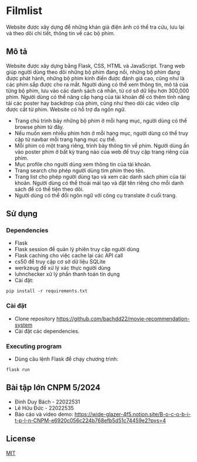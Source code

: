 # Filmlist

Website được xây dựng để những khán giả điện ảnh có thể tra cứu, lưu lại và theo dõi chi tiết, thông tin về các bộ phim.

## Mô tả

Website được xây dựng bằng Flask, CSS, HTML và JavaScript. Trang web giúp người dùng theo dõi những bộ phim đang nổi, những bộ phim đang được phát hành, những bộ phim kinh điển được đánh giá cao, cũng như là các phim sắp được cho ra mắt. Người dùng có thể xem thông tin, mô tả của từng bộ phim, lưu vào các danh sách cá nhân, từ cơ sở dữ liệu hơn 300,000 phim. Người dùng có thể nâng cấp hạng của tài khoản để có thêm tính năng tải các poster hay backdrop của phim, cũng như theo dõi các video clip được cắt từ phim. Website có hỗ trợ đa ngôn ngữ. 
* Trang chủ trình bày những bộ phim ở mỗi hạng mục, người dùng có thể browse phim từ đây.
* Nếu muốn xem nhiều phim hơn ở mỗi hạng mục, người dùng có thể truy cập từ navbar mỗi trang hạng mục cụ thể.
* Mỗi phim có một trang riêng, trình bày thông tin về phim. Người dùng ấn vào poster phim ở bất kỳ trang nào của web để truy cập trang riêng của phim.
* Mục profile cho người dùng xem thông tin của tài khoản.
* Trang search cho phép người dùng tìm phim theo tên.
* Trang list cho phép người dùng tạo và xem các danh sách phim của tài khoản. Người dùng có thể thoải mái tạo và đặt tên riêng cho mỗi danh sách để có thể tiện theo dõi.
* Người dùng có thể đổi ngôn ngữ với công cụ translate ở cuối trang.

## Sử dụng

### Dependencies

* Flask  
* Flask session để quản lý phiên truy cập người dùng
* Flask caching cho việc cache lại các API call
* cs50 để truy cập cơ sở dữ liệu SQLite
* werkzeug để xử lý xác thực người dùng
* luhnchecker xử lý phần thanh toán tín dụng
* Cài đặt:
```
pip install -r requirements.txt
```

### Cài đặt

* Clone repository https://github.com/bachdd22/movie-recommendation-system
* Cài đặt các dependencies.

### Executing program

* Dùng câu lệnh Flask để chạy chương trình:
```
flask run
```


## Bài tập lớn CNPM 5/2024


* Đinh Duy Bách - 22022531
* Lê Hữu Đức - 22022535
* Báo cáo và video demo: https://wide-glazer-4f5.notion.site/B-o-c-o-b-i-t-p-l-n-CNPM-e6920c056c224b768efb5d51c74459e2?pvs=4
  


## License

[MIT](LICENSE)
